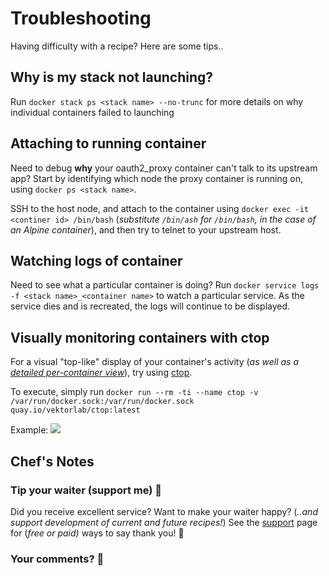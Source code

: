 # Troubleshooting

Having difficulty with a recipe? Here are some tips..

## Why is my stack not launching?

Run ```docker stack ps <stack name> --no-trunc``` for more details on why individual containers failed to launching

## Attaching to running container

Need to debug **why** your oauth2_proxy container can't talk to its upstream app? Start by identifying which node the proxy container is running on, using ```docker ps <stack name>```.

SSH to the host node, and attach to the container using ```docker exec -it <continer id> /bin/bash``` (_substitute ```/bin/ash``` for ```/bin/bash```, in the case of an Alpine container_), and then try to telnet to your upstream host.

## Watching logs of container

Need to see what a particular container is doing? Run ```docker service logs -f <stack name>_<container name>``` to watch a particular service. As the service dies and is recreated, the logs will continue to be displayed.

## Visually monitoring containers with ctop

For a visual "top-like" display of your container's activity (_as well as a [detailed per-container view](https://github.com/bcicen/ctop/blob/master/_docs/single.md)_), try using [ctop](https://github.com/bcicen/ctop).

To execute, simply run `docker run --rm -ti --name ctop -v /var/run/docker.sock:/var/run/docker.sock quay.io/vektorlab/ctop:latest`

Example:
![](https://github.com/bcicen/ctop/raw/master/_docs/img/grid.gif)

## Chef's Notes

### Tip your waiter (support me) 👏

Did you receive excellent service? Want to make your waiter happy? (_..and support development of current and future recipes!_) See the [support](/support/) page for (_free or paid)_ ways to say thank you! 👏

### Your comments? 💬
